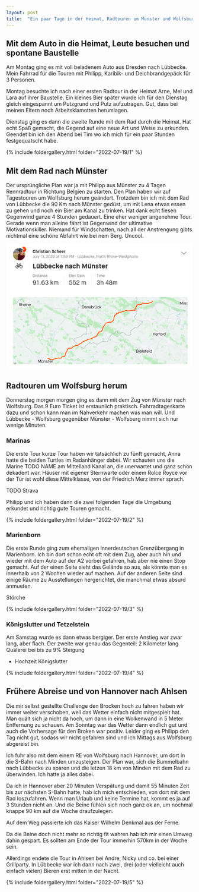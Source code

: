 ```yaml
---
layout: post
title:  "Ein paar Tage in der Heimat, Radtouren um Münster und Wolfsburg"
---
```


## Mit dem Auto in die Heimat, Leute besuchen und spontane Baustelle
Am Montag ging es mit voll beladenem Auto aus Dresden nach Lübbecke.
Mein Fahrrad für die Touren mit Philipp, Karibik- und Deichbrandgepäck für 3 Personen.

Montag besuchte ich nach einer ersten Radtour in der Heimat Arne, Mel und Lara auf ihrer Baustelle.
Ein kleines Bier später wurde ich für den Dienstag gleich eingespannt um Putzgrund und Putz aufzutragen.
Gut, dass bei meinen Eltern noch Arbeitsklamotten herumlagen.

Dienstag ging es dann die zweite Runde mit dem Rad durch die Heimat. Hat echt Spaß gemacht, die Gegend auf eine neue Art und Weise zu erkunden.
Geendet bin ich den Abend bei Tim wo ich mich für ein paar Stunden festgequatscht habe.

{% include foldergallery.html folder="2022-07-19/1" %}

## Mit dem Rad nach Münster
Der ursprüngliche Plan war ja mit Philipp aus Münster zu 4 Tagen Rennradtour in Richtung Belgien zu starten.
Den Plan haben wir auf Tagestouren um Wolfsburg herum geändert.
Trotzdem bin ich mit dem Rad von Lübbecke die 90 Km nach Münster gedüst, um mit Lena etwas essen zu gehen und noch ein Bier am Kanal zu trinken.
Hat dank echt fiesen Gegenwind ganze 4 Stunden gedauert.
Eine eher weniger angenehme Tour.
Gerade wenn man alleine fährt ist Gegenwind der ultimative Motivationskiller.
Niemand für Windschatten, nach all der Anstrengung gibts nichtmal eine schöne Abfahrt wie bei nem Berg.
Uncool.

![](/assets/LK_Muenster-strava.png)

## Radtouren um Wolfsburg herum
Donnerstag morgen morgen ging es dann mit dem Zug von Münster nach Wolfsburg.
Das 9 Euro Ticket ist erstaunlich praktisch. Fahrradtageskarte dazu und schon kann man im Nahverkehr machen was man will.
Und Lübbecke - Wolfsburg gegenüber Münster - Wolfsburg nimmt sich nur wenige Minuten.

### Marinas
Die erste Tour kurze Tour haben wir tatsächlich zu fünft gemacht, Anna hatte die beiden Turtles im Radanhänger dabei.
Wir schauten uns die Marine TODO NAME am Mittelland Kanal an, die unerwartet und ganz schön dekadent war.
Häuser mit eigener Sternwarte oder einem Rolce Royce vor der Tür ist wohl diese Mittelklasse, von der Friedrich Merz immer sprach.

TODO Strava

Philipp und ich haben dann die zwei folgenden Tage die Umgebung erkundet und richtig gute Touren gemacht.

{% include foldergallery.html folder="2022-07-19/2" %}

### Marienborn
Die erste Runde ging zum ehemaligen innerdeutschen Grenzübergang in Marienborn.
Ich bin dort schon echt oft mit dem Zug, aber auch hin und wieder mit dem Auto auf der A2 vorbei gefahren, hab aber nie einen Stop gemacht.
Auf der einen Seite sieht das Gelände so aus, als könnte man es innerhalb von 2 Wochen wieder auf machen.
Auf der anderen Seite sind einige Räume zu Ausstellungen hergerichtet, die manchmal etwas absurd anmueten.

Störche 

{% include foldergallery.html folder="2022-07-19/3" %}

### Königslutter und Tetzelstein
Am Samstag wurde es dann etwas bergiger. Der erste Anstieg war zwar lang, aber flach.
Der zweite war genau das Gegenteil: 2 Kilometer lang Quälerei bei bis zu 9% Steigung 

* Hochzeit Königslutter

{% include foldergallery.html folder="2022-07-19/4" %}
 
## Frühere Abreise und von Hannover nach Ahlsen
Die mir selbst gestellte Challenge den Brocken hoch zu fahren haben wir immer weiter verschoben, weil das Wetter einfach nicht mitgespielt hat.
Man quält sich ja nicht da hoch, um dann in eine Wolkenwand in 5 Meter Entfernung zu schauen.
Am Sonntag war das Wetter dann endlich gut und auch die Vorhersage für den Broken war positiv.
Leider ging es Philipp den Tag nicht gut, sodass wir nicht gefahren sind und ich Mittags aus Wolfsburg abgereist bin.

Ich fuhr also mit dem einem RE von Wolfsburg nach Hannover, um dort in die S-Bahn nach Minden umzusteigen.
Der Plan war, sich die Bummelbahn nach Lübbecke zu sparen und die letzen 18 km von Minden mit dem Rad zu überwinden.
Ich hatte ja alles dabei.

Da ich in Hannover aber 20 Minuten Verspätung und damit 55 Minuten Zeit bis zur nächsten S-Bahn hatte, hab ich mich entschieden, von dort mit dem Rad loszufahren.
Wenn man Urlaub und keine Termine hat, kommt es ja auf 3 Stunden nicht an.
Und die Beine fühlen sich noch ganz ok an, um nochmal knappe 90 km auf die Woche draufzulegen.

Auf dem Weg passierte ich das Kaiser Wilhelm Denkmal aus der Ferne.

Da die Beine doch nicht mehr so richtig fit wahren hab ich mir einen Umweg dahin gespart. Es sollten am Ende der Tour immerhin 570km in der Woche sein.

Allerdings endete die Tour in Ahlsen bei Andre, Nicky und co. bei einer Grillparty.
In Lübbecke war ich dann nach zwei, drei (oder vielleicht auch einfach vielen) Bieren erst mitten in der Nacht. 

{% include foldergallery.html folder="2022-07-19/5" %}
